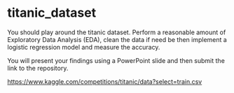 # titanic_dataset


You should play around the titanic dataset. Perform a reasonable amount of Exploratory Data Analysis (EDA), clean the data if need be then implement a logistic regression model and measure the accuracy.

You will present your findings using a PowerPoint slide and then submit the link to the repository.

https://www.kaggle.com/competitions/titanic/data?select=train.csv

